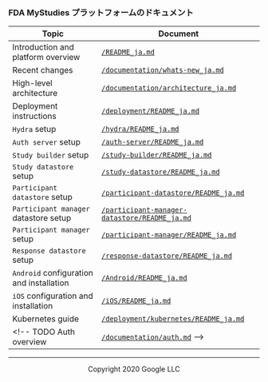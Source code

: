 <!--
 Copyright 2020 Google LLC
 Use of this source code is governed by an MIT-style
 license that can be found in the LICENSE file or at
 https://opensource.org/licenses/MIT.
-->

### FDA MyStudies プラットフォームのドキュメント

Topic | Document
--------|--------------
Introduction and platform overview | [`/README_ja.md`](/README_ja.md)
Recent changes | [`/documentation/whats-new_ja.md`](/documentation/whats-new_ja.md)
High-level architecture | [`/documentation/architecture_ja.md`](/documentation/architecture_ja.md)
Deployment instructions | [`/deployment/README_ja.md`](/deployment/README_ja.md)
`Hydra` setup | [`/hydra/README_ja.md`](/hydra/README_ja.md)
`Auth server` setup | [`/auth-server/README_ja.md`](/auth-server/README_ja.md)
`Study builder` setup | [`/study-builder/README_ja.md`](/study-builder/README_ja.md)
`Study datastore` setup | [`/study-datastore/README_ja.md`](/study-datastore/README_ja.md)
`Participant datastore` setup | [`/participant-datastore/README_ja.md`](/participant-datastore/README_ja.md)
`Participant manager` datastore setup | [`/participant-manager-datastore/README_ja.md`](/participant-manager-datastore/README_ja.md)
`Participant manager` setup | [`/participant-manager/README_ja.md`](/participant-manager/README_ja.md)
`Response datastore` setup | [`/response-datastore/README_ja.md`](/response-datastore/README_ja.md)
`Android` configuration and installation | [`/Android/README_ja.md`](/Android/README_ja.md)
`iOS` configuration and installation  | [`/iOS/README_ja.md`](/iOS/README_ja.md)
Kubernetes guide | [`/deployment/kubernetes/README_ja.md`](/deployment/kubernetes/README_ja.md)
<!-- TODO Auth overview | [`/documentation/auth.md`](/documentation/auth.md) -->

<!-- TODO Add the following rows to the table after Deployment but before Hydra

Study builder user guide | [`/documentation/study-builder-user-guide.md`](/documentation/study-builder-user-guide.md) Participant manager user guide | [`/documentation/participant-manager-user-guide.md`](/documentation/participant-manager-user-guide.md)
Mobile application user guide | [`/documentation/mobile-user-guide.md`](/documentation/mobile-user-guide.md)

-->

***
<p align="center">Copyright 2020 Google LLC</p>
